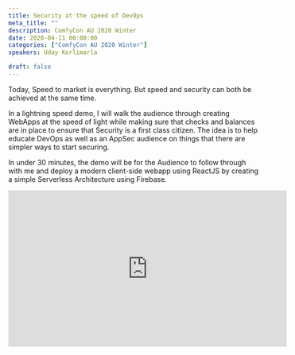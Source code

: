 ```yaml
---
title: Security at the speed of DevOps
meta_title: ""
description: ComfyCon AU 2020 Winter
date: 2020-04-11 00:00:00
categories: ["ComfyCon AU 2020 Winter"]
speakers: Uday Korlimarla

draft: false
---
```

Today, Speed to market is everything. But speed and security can both be achieved at the same time.

In a lightning speed demo, I will walk the audience through creating WebApps at the speed of light while making sure that checks and balances are in place to ensure that Security is a first class citizen. The idea is to help educate DevOps as well as an AppSec audience on things that there are simpler ways to start securing.

In under 30 minutes, the demo will be for the Audience to follow through with me and deploy a modern client-side webapp using ReactJS by creating a simple Serverless Architecture using Firebase.

<iframe width="560" height="315" src="https://www.youtube.com/embed/vTfIsDtPVGg?si=l_WdVIOEQa732cBb" title="YouTube video player" frameborder="0" allow="accelerometer; autoplay; clipboard-write; encrypted-media; gyroscope; picture-in-picture; web-share" allowfullscreen></iframe>